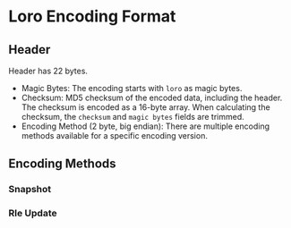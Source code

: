 # Loro Encoding Format

## Header

Header has 22 bytes.

- Magic Bytes: The encoding starts with `loro` as magic bytes.
- Checksum: MD5 checksum of the encoded data, including the header. The checksum is encoded as a 16-byte array. When calculating the checksum, the `checksum` and `magic bytes` fields are trimmed.
- Encoding Method (2 byte, big endian): There are multiple encoding methods available for a specific encoding version.

## Encoding Methods

### Snapshot

### Rle Update

